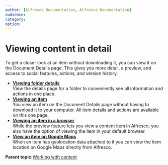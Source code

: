 ```yaml
---
author: [Alfresco Documentation, Alfresco Documentation]
audience: 
category: 
option: 
---
```


# Viewing content in detail

To get a closer look at an item without downloading it, you can view it on the Document Details page. This gives you more detail, a preview, and access to social features, actions, and version history.

-   **[Viewing folder details](../tasks/library-folder-viewdetails.md)**  
View the details page for a folder to conveniently see all information and actions in one place.
-   **[Viewing an item](../tasks/library-item-view.md)**  
You view an item on the Document Details page without having to download it to your computer. All item details and actions are available on this one page.
-   **[Viewing an item in a browser](../tasks/library-item-view-browser.md)**  
While the preview feature lets you view a content item in Alfresco, you also have the option of viewing the item in your default browser.
-   **[View an item on Google Maps](../tasks/library-item-view-googlemaps.md)**  
When an item has geolocation data attached to it you can view the item location on Google Maps directly from Alfresco.

**Parent topic:**[Working with content](../concepts/library-intro.md)


